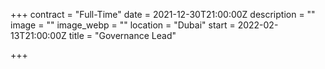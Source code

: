 +++
contract = "Full-Time"
date = 2021-12-30T21:00:00Z
description = ""
image = ""
image_webp = ""
location = "Dubai"
start = 2022-02-13T21:00:00Z
title = "Governance Lead"

+++
